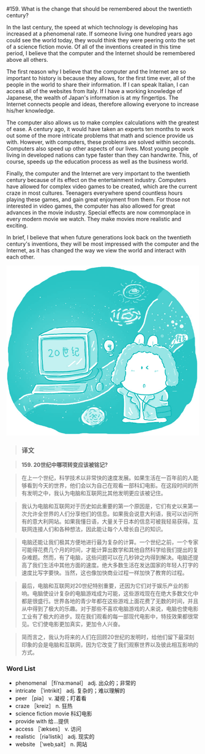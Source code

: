 #159. What is the change that should be remembered about the twentieth century?

In the last century, the speed at which technology is developing has increased at a phenomenal rate. If someone living one hundred years ago could see the world today, they would think they were peering onto the set of a science fiction movie. Of all of the inventions created in this time period, I believe that the computer and the Internet should be remembered above all others.

The first reason why I believe that the computer and the Internet are so important to history is because they allows, for the first time ever, all of the people in the world to share their information. If I can speak Italian, I can access all of the websites from Italy. If I have a working knowledge of Japanese, the wealth of Japan's information is at my fingertips. The Internet connects people and ideas, therefore allowing everyone to increase his/her knowledge.

The computer also allows us to make complex calculations with the greatest of ease. A century ago, it would have taken an experts ten months to work out some of the more intricate problems that math and science provide us with. However, with computers, these problems are solved within seconds. Computers also speed up other aspects of our lives. Most young people living in developed nations can type faster than they can handwrite. This, of course, speeds up the education process as well as the business world.

Finally, the computer and the Internet are very important to the twentieth century because of its effect on the entertainment industry. Computers have allowed for complex video games to be created, which are the current craze in most cultures. Teenagers everywhere spend countless hours playing these games, and gain great enjoyment from them. For those not interested in video games, the computer has also allowed for great advances in the movie industry. Special effects are now commonplace in every modern movie we watch. They make movies more realistic and exciting.

In brief, I believe that when future generations look back on the twentieth century's inventions, they will be most impressed with the computer and the Internet, as it has changed the way we view the world and interact with each other.

![](images/TOEFL-iBT-High-Score-Essays-159.jpg)

> ### 译文

> **159. 20世纪中哪项转变应该被铭记?**

> 在上一个世纪，科学技术以非常快的速度发展。如果生活在一百年前的人能够看到今天的世界，他们会以为自己在观看一部科幻电影。在这段时间的所有发明之中，我认为电脑和互联网比其他发明更应该被记住。

> 我认为电脑和互联网对于历史如此重要的第一个原因是，它们有史以来第一次允许全世界的人们分享他们的信息。如果我会说意大利语，我可以访问所有的意大利网站。如果我懂日语，大量关于日本的信息可被我轻易获得。互联网连接人们和各种想法，因此能让每个人增长自己的知识。

> 电脑还能让我们极其方便地进行最为复杂的计算。一个世纪之前，一个专家可能得花费几个月的时间，才能计算出数学和其他自然科学给我们提出的复杂难题。然而，有了电脑，这些问题可以在几秒钟之内得到解决。电脑还提高了我们生活中其他方面的速度。绝大多数生活在发达国家的年轻人打字的速度比写字要快。当然，这也像加快商业过程一样加快了教育的过程。

> 最后，电脑和互联网对20世纪特别重要，还因为它们对于娱乐产业的影响。电脑使设计复杂的电脑游戏成为可能，这些游戏现在在绝大多数文化中都是很盛行。世界各地的青少年都在这些游戏上面花费了无数的时间，并且从中得到了极大的乐趣。对于那些不喜欢电脑游戏的人来说，电脑也使电影工业有了极大的进步。现在我们观看的每一部现代电影中，特技效果都很常见。它们使电影更加真实，更加令人兴奋。

> 简而言之，我认为将来的人们在回顾20世纪的发明时，给他们留下最深刻印象的会是电脑和互联网，因为它改变了我们观察世界以及彼此相互影响的方式。 

### Word List

 * phenomenal ［fiˈna:mənəl］ adj. 出众的；非常的
 * intricate ［ˈintrikit］ adj. 复杂的；难以理解的
 * peer ［piə］ v. 凝视；盯着看
 * craze ［kreiz］ n. 狂热
 * science fiction movie 科幻电影
 * provide with 给…提供
 * access ［ˈækses］ v. 访问
 * realistic ［riəˈlistik］ adj. 现实的
 * website ［ˈwebˌsait］ n. 网站
